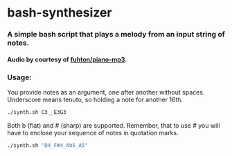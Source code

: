 # bash-synthesizer

### A simple bash script that plays a melody from an input string of notes.

#### Audio by courtesy of [fuhton/piano-mp3](https://github.com/fuhton/piano-mp3).

### Usage:
You provide notes as an argument, one after another without spaces. Underscore means tenuto, so holding a note for another 16th.
```sh
./synth.sh C3__E3G3
```

Both b (flat) and # (sharp) are supported. Remember, that to use # you will have to enclose your sequence of notes in quotation marks.
```sh
./synth.sh "D4_F#4_Ab5_A5"